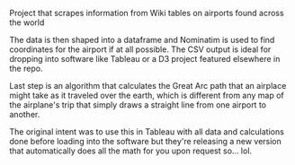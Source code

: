 Project that scrapes information from Wiki tables on airports found across the world

The data is then shaped into a dataframe and Nominatim is used to find coordinates for the
airport if at all possible. The CSV output is ideal for dropping into software like Tableau 
or a D3 project featured elsewhere in the repo.

Last step is an algorithm that calculates the Great Arc path that an airplace might take as 
it traveled over the earth, which is different from any map of the airplane's trip that simply 
draws a straight line from one airport to another.

The original intent was to use this in Tableau with all data and calculations done before
loading into the software but they're releasing a new version that automatically does
all the math for you upon request so... lol.